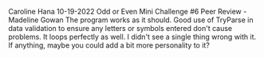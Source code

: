 Caroline Hana
10-19-2022
Odd or Even Mini Challenge #6 
Peer Review - Madeline Gowan
The program works as it should. Good use of TryParse in data validation to ensure any letters or symbols entered don't cause problems. It loops perfectly as well. I didn't see a single thing wrong with it. If anything, maybe you could add a bit more personality to it?
